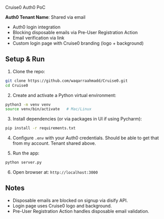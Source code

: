 Cruise0 Auth0 PoC

**Auth0 Tenant Name**: Shared via email


- Auth0 login integration
- Blocking disposable emails via Pre-User Registration Action
- Email verification via link
- Custom login page with Cruise0 branding (logo + background)

## Setup & Run
1. Clone the repo:
```bash
git clone https://github.com/waqarraahmadd/Cruise0.git
cd Cruise0
```

2. Create and activate a Python virtual environment:
```bash
python3 -m venv venv
source venv/bin/activate   # Mac/Linux
```

3. Install dependencies (or via packages in UI if using Pycharm):
```bash
pip install -r requirements.txt
```

4. Configure `.env` with your Auth0 credentials. Should be able to get that from my account. Tenant shared above.

5. Run the app:
```bash
python server.py
```

6. Open browser at: `http://localhost:3000`

## Notes
- Disposable emails are blocked on signup via disify API.  
- Login page uses Cruise0 logo and background.  
- Pre-User Registration Action handles disposable email validation.
